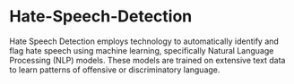 # Hate-Speech-Detection
Hate Speech Detection employs technology to automatically identify and flag hate speech using machine learning, specifically Natural Language Processing (NLP) models. These models are trained on extensive text data to learn patterns of offensive or discriminatory language.
